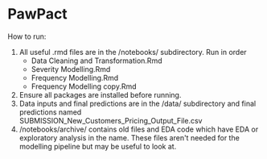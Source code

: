 # PawPact

How to run:
1. All useful .rmd files are in the /notebooks/ subdirectory. Run in order
   - Data Cleaning and Transformation.Rmd
   - Severity Modelling.Rmd
   - Frequency Modelling.Rmd
   - Frequency Modelling copy.Rmd
2. Ensure all packages are installed before running.
3. Data inputs and final predictions are in the /data/ subdirectory and final predictions named SUBMISSION_New_Customers_Pricing_Output_File.csv
4. /notebooks/archive/ contains old files and EDA code which have EDA or exploratory analysis in the name. These files aren't needed for the modelling pipeline but may be useful to look at.

